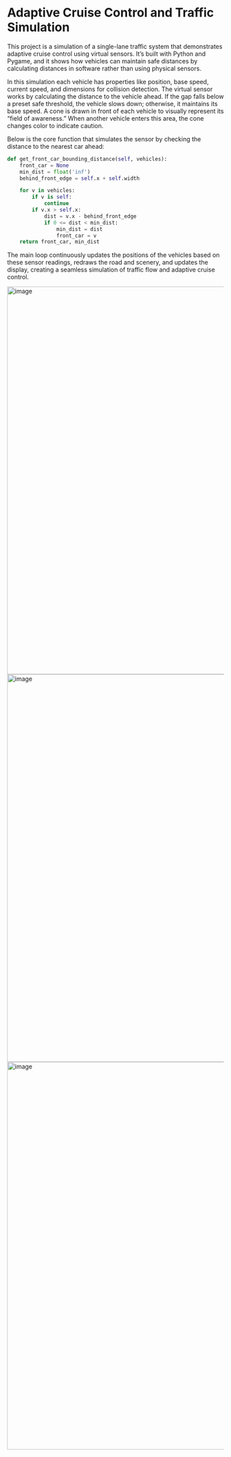 # Adaptive Cruise Control and Traffic Simulation

This project is a simulation of a single-lane traffic system that demonstrates adaptive cruise control using virtual sensors. It’s built with Python and Pygame, and it shows how vehicles can maintain safe distances by calculating distances in software rather than using physical sensors.

In this simulation each vehicle has properties like position, base speed, current speed, and dimensions for collision detection. The virtual sensor works by calculating the distance to the vehicle ahead. If the gap falls below a preset safe threshold, the vehicle slows down; otherwise, it maintains its base speed. A cone is drawn in front of each vehicle to visually represent its “field of awareness.” When another vehicle enters this area, the cone changes color to indicate caution.

Below is the core function that simulates the sensor by checking the distance to the nearest car ahead:

```python
def get_front_car_bounding_distance(self, vehicles):
    front_car = None
    min_dist = float('inf')
    behind_front_edge = self.x + self.width

    for v in vehicles:
        if v is self:
            continue
        if v.x > self.x:
            dist = v.x - behind_front_edge
            if 0 <= dist < min_dist:
                min_dist = dist
                front_car = v
    return front_car, min_dist
```

The main loop continuously updates the positions of the vehicles based on these sensor readings, redraws the road and scenery, and updates the display, creating a seamless simulation of traffic flow and adaptive cruise control.

<img width="1600" height="900" alt="image" src="https://github.com/user-attachments/assets/a92a9429-49c0-4cbc-9dc4-253ef7d06ecf" />

<img width="1600" height="900" alt="image" src="https://github.com/user-attachments/assets/715b43a4-162d-4add-b68a-c7617bcfa975" />

<img width="1600" height="900" alt="image" src="https://github.com/user-attachments/assets/a6118339-9a5c-44a3-bb3a-7368b7e9ead2" />
